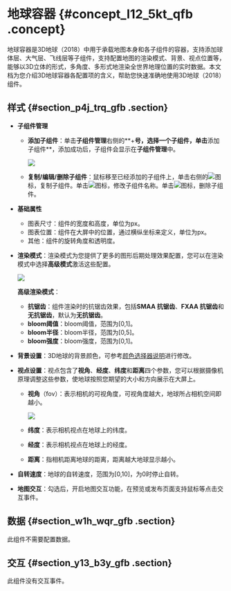 # 地球容器 {#concept_l12_5kt_qfb .concept}

地球容器是3D地球（2018）中用于承载地图本身和各子组件的容器，支持添加球体层、大气层、飞线层等子组件，支持配置地图的渲染模式、背景、视点位置等，能够以3D立体的形式，多角度、多形式地渲染全世界地理位置的实时数据。本文档为您介绍3D地球容器各配置项的含义，帮助您快速准确地使用3D地球（2018）组件。

## 样式 {#section_p4j_trq_gfb .section}

-   **子组件管理** 
    -   **添加子组件**：单击**子组件管理**右侧的**+**号，选择一个子组件，单击**添加子组件**，添加成功后，子组件会显示在**子组件管理**中。

        ![](http://static-aliyun-doc.oss-cn-hangzhou.aliyuncs.com/assets/img/41446/155894021221424_zh-CN.png)

    -   **复制/编辑/删除子组件**：鼠标移至已经添加的子组件上，单击右侧的![](http://static-aliyun-doc.oss-cn-hangzhou.aliyuncs.com/assets/img/41446/155894021221428_zh-CN.png)图标，复制子组件。单击![](http://static-aliyun-doc.oss-cn-hangzhou.aliyuncs.com/assets/img/41446/155894021221429_zh-CN.png)图标，修改子组件名称。单击![](http://static-aliyun-doc.oss-cn-hangzhou.aliyuncs.com/assets/img/41446/155894021221430_zh-CN.png)图标，删除子组件。
-   **基础属性** 

    -   图表尺寸：组件的宽度和高度，单位为px。
    -   图表位置：组件在大屏中的位置，通过横纵坐标来定义，单位为px。
    -   其他：组件的旋转角度和透明度。
-   **渲染模式**：渲染模式为您提供了更多的图形后期处理效果配置，您可以在渲染模式中选择**高级模式**激活这些配置。

    ![](http://static-aliyun-doc.oss-cn-hangzhou.aliyuncs.com/assets/img/41446/155894021232091_zh-CN.png)

    **高级渲染模式**：

    -   **抗锯齿**：组件渲染时的抗锯齿效果，包括**SMAA 抗锯齿**、**FXAA 抗锯齿**和**无抗锯齿**，默认为**无抗锯齿**。
    -   **bloom阈值**：bloom阈值，范围为\[0,1\]。
    -   **bloom半径**：bloom半径，范围为\[0,5\]。
    -   **bloom强度**：bloom强度，范围为\[0,1\]。
-   **背景设置**：3D地球的背景颜色，可参考[颜色选择器说明](intl.zh-CN/用户指南/组件指南/配置项说明.md#section_kdw_vj4_t2b)进行修改。
-   **视点设置**：视点包含了**视角**、**经度**、**纬度**和**距离**四个参数，您可以根据摄像机原理调整这些参数，使地球按照您期望的大小和方向展示在大屏上。
    -   **视角**（fov）：表示相机的可视角度，可视角度越大，地球所占相机空间即越小。

        ![](http://static-aliyun-doc.oss-cn-hangzhou.aliyuncs.com/assets/img/41446/155894021221433_zh-CN.png)

    -   **纬度**：表示相机视点在地球上的纬度。
    -   **经度**：表示相机视点在地球上的经度。
    -   **距离**：指相机距离地球的距离，距离越大地球显示越小。
-   **自转速度**：地球的自转速度，范围为\[0,10\]，为0时停止自转。
-   **地图交互**：勾选后，开启地图交互功能，在预览或发布页面支持鼠标等点击交互事件。

## 数据 {#section_w1h_wqr_gfb .section}

此组件不需要配置数据。

## 交互 {#section_y13_b3y_gfb .section}

此组件没有交互事件。

